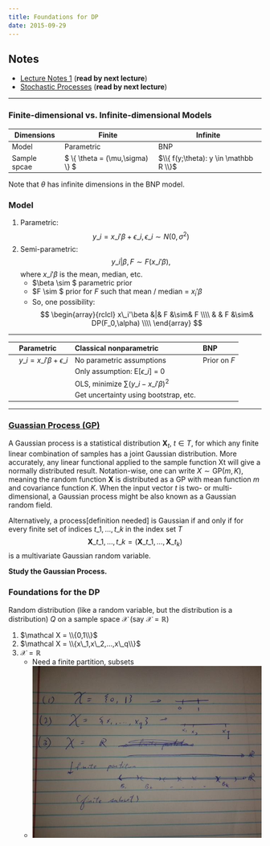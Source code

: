 ```yaml
---
title: Foundations for DP
date: 2015-09-29
---
```


## Notes
- [Lecture Notes 1](/assets/ams241/02/notes-1.pdf) (**read by next lecture**)
- [Stochastic Processes](/assets/ams241/02/notes-stoch-processes.pdf) (**read by next lecture**)

***

### Finite-dimensional vs. Infinite-dimensional Models
Dimensions   | Finite     | Infinite |
------------ | ---------- |----------|
Model        | Parametric | BNP      |
Sample spcae | $ \\{ \theta = (\mu,\sigma) \\} $ | $\\{ f(y;\theta): y \in \mathbb R \\}$ |
Note that $\theta$ has infinite dimensions in the BNP model.

### Model
1. Parametric: $$y\_i = x\_i'\beta + \epsilon\_i, \epsilon\_i \sim N(0,\sigma^2) $$
2. Semi-parametric: $$y\_i | \beta,F \sim F(x\_i'\beta),$$ where $x\_i'\beta$ is the mean, median, etc.
    - $\beta \sim $ parametric prior
    - $F \sim $ prior for $F$ such that mean / median = $x_i'\beta$
    - So, one possibility: $$
        \begin{array}{rclcl}
          x\_i'\beta &|& F &\sim& F \\\\
                     & & F &\sim& DP(F_0,\alpha) \\\\
        \end{array}
      $$

***

|   |Parametric | Classical nonparametric | BNP |
|---|:----------|:----------------------- |:-----|
|   | $y\_i = x\_i'\beta + \epsilon\_i$ | No parametric assumptions | Prior on $F$ |
|   | | Only assumption: E[$\epsilon\_i$] = 0 | |
|   | | OLS, minimize $\sum(y\_i-x\_i'\beta)^2$ | |
|   | | Get uncertainty using bootstrap, etc. | |

***

### [Guassian Process (GP)](https://en.wikipedia.org/wiki/Gaussian_process#Definition)
A Gaussian process is a statistical distribution $\mathbf X_t$, $t \in T$, for which
any finite linear combination of samples has a joint Gaussian distribution.
More accurately, any linear functional applied to the sample function Xt will
give a normally distributed result. Notation-wise, one can write $X \sim \text{GP}(m,K)$,
meaning the random function $\mathbf X$ is distributed as a GP with mean function $m$ and
covariance function $K$. When the input vector $t$ is two- or multi-dimensional,
a Gaussian process might be also known as a Gaussian random field.

Alternatively, a process[definition needed] is Gaussian if and only if for
every finite set of indices $t\_1,\ldots,t\_k$ in the index set $T$
$$ {\mathbf{X}}\_{t\_1, \ldots, t\_k} = (\mathbf{X}\_{t\_1}, \ldots, \mathbf{X}\_{t_k})$$
is a multivariate Gaussian random variable. 

**Study the Gaussian Process.**

### Foundations for the DP
Random distribution (like a random variable, but the distribution is a distribution) $Q$ on a 
sample space $\mathcal X$ (say $\mathcal X = \mathbb R$)

1. $\mathcal X = \\{0,1\\}$
2. $\mathcal X = \\{x\_1,x\_2,...,x\_q\\}$
3. $\mathcal X = \mathbb R$
    - Need a finite partition, subsets
    - ![sample space](/assets/ams241/02/sample_space.jpg)
